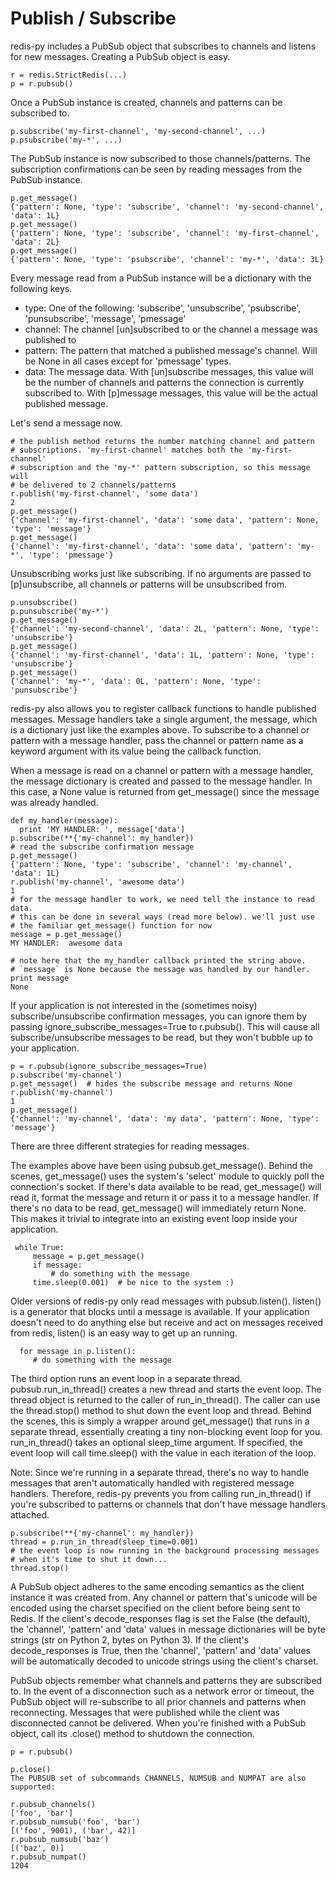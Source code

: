 # Publish / Subscribe
redis-py includes a PubSub object that subscribes to channels and listens for new messages. Creating a PubSub object is easy.

```
r = redis.StrictRedis(...)
p = r.pubsub()
```

Once a PubSub instance is created, channels and patterns can be subscribed to.

```
p.subscribe('my-first-channel', 'my-second-channel', ...)
p.psubscribe('my-*', ...)
```
The PubSub instance is now subscribed to those channels/patterns. The subscription confirmations can be seen by reading messages from the PubSub instance.
```
p.get_message()
{'pattern': None, 'type': 'subscribe', 'channel': 'my-second-channel', 'data': 1L}
p.get_message()
{'pattern': None, 'type': 'subscribe', 'channel': 'my-first-channel', 'data': 2L}
p.get_message()
{'pattern': None, 'type': 'psubscribe', 'channel': 'my-*', 'data': 3L}
```
Every message read from a PubSub instance will be a dictionary with the following keys.
* type: One of the following: 'subscribe', 'unsubscribe', 'psubscribe', 'punsubscribe', 'message', 'pmessage'
* channel: The channel [un]subscribed to or the channel a message was published to
* pattern: The pattern that matched a published message's channel. Will be None in all cases except for 'pmessage' types.
* data: The message data. With [un]subscribe messages, this value will be the number of channels and patterns the connection is currently subscribed to. With [p]message messages, this value will be the actual published message.

Let's send a message now.
```
# the publish method returns the number matching channel and pattern
# subscriptions. 'my-first-channel' matches both the 'my-first-channel'
# subscription and the 'my-*' pattern subscription, so this message will
# be delivered to 2 channels/patterns
r.publish('my-first-channel', 'some data')
2
p.get_message()
{'channel': 'my-first-channel', 'data': 'some data', 'pattern': None, 'type': 'message'}
p.get_message()
{'channel': 'my-first-channel', 'data': 'some data', 'pattern': 'my-*', 'type': 'pmessage'}
```

Unsubscribing works just like subscribing. If no arguments are passed to [p]unsubscribe, all channels or patterns will be unsubscribed from.

```
p.unsubscribe()
p.punsubscribe('my-*')
p.get_message()
{'channel': 'my-second-channel', 'data': 2L, 'pattern': None, 'type': 'unsubscribe'}
p.get_message()
{'channel': 'my-first-channel', 'data': 1L, 'pattern': None, 'type': 'unsubscribe'}
p.get_message()
{'channel': 'my-*', 'data': 0L, 'pattern': None, 'type': 'punsubscribe'}
```

redis-py also allows you to register callback functions to handle published messages. Message handlers take a single argument, the message, which is a dictionary just like the examples above. To subscribe to a channel or pattern with a message handler, pass the channel or pattern name as a keyword argument with its value being the callback function.

When a message is read on a channel or pattern with a message handler, the message dictionary is created and passed to the message handler. In this case, a None value is returned from get_message() since the message was already handled.

```
def my_handler(message):
  print 'MY HANDLER: ', message['data']
p.subscribe(**{'my-channel': my_handler})
# read the subscribe confirmation message
p.get_message()
{'pattern': None, 'type': 'subscribe', 'channel': 'my-channel', 'data': 1L}
r.publish('my-channel', 'awesome data')
1
# for the message handler to work, we need tell the instance to read data.
# this can be done in several ways (read more below). we'll just use
# the familiar get_message() function for now
message = p.get_message()
MY HANDLER:  awesome data

# note here that the my_handler callback printed the string above.
# `message` is None because the message was handled by our handler.
print message
None
```
If your application is not interested in the (sometimes noisy) subscribe/unsubscribe confirmation messages, you can ignore them by passing ignore_subscribe_messages=True to r.pubsub(). This will cause all subscribe/unsubscribe messages to be read, but they won't bubble up to your application.

```
p = r.pubsub(ignore_subscribe_messages=True)
p.subscribe('my-channel')
p.get_message()  # hides the subscribe message and returns None
r.publish('my-channel')
1
p.get_message()
{'channel': 'my-channel', 'data': 'my data', 'pattern': None, 'type': 'message'}
```
There are three different strategies for reading messages.

The examples above have been using pubsub.get_message(). Behind the scenes, get_message() uses the system's 'select' module to quickly poll the connection's socket. If there's data available to be read, get_message() will read it, format the message and return it or pass it to a message handler. If there's no data to be read, get_message() will immediately return None. This makes it trivial to integrate into an existing event loop inside your application.

```
 while True:
     message = p.get_message()
     if message:
         # do something with the message
     time.sleep(0.001)  # be nice to the system :)
```
Older versions of redis-py only read messages with pubsub.listen(). listen() is a generator that blocks until a message is available. If your application doesn't need to do anything else but receive and act on messages received from redis, listen() is an easy way to get up an running.

```
  for message in p.listen():
     # do something with the message
```

The third option runs an event loop in a separate thread. pubsub.run_in_thread() creates a new thread and starts the event loop. The thread object is returned to the caller of run_in_thread(). The caller can use the thread.stop() method to shut down the event loop and thread. Behind the scenes, this is simply a wrapper around get_message() that runs in a separate thread, essentially creating a tiny non-blocking event loop for you. run_in_thread() takes an optional sleep_time argument. If specified, the event loop will call time.sleep() with the value in each iteration of the loop.

Note: Since we're running in a separate thread, there's no way to handle messages that aren't automatically handled with registered message handlers. Therefore, redis-py prevents you from calling run_in_thread() if you're subscribed to patterns or channels that don't have message handlers attached.

```
p.subscribe(**{'my-channel': my_handler})
thread = p.run_in_thread(sleep_time=0.001)
# the event loop is now running in the background processing messages
# when it's time to shut it down...
thread.stop()
```
A PubSub object adheres to the same encoding semantics as the client instance it was created from. Any channel or pattern that's unicode will be encoded using the charset specified on the client before being sent to Redis. If the client's decode_responses flag is set the False (the default), the 'channel', 'pattern' and 'data' values in message dictionaries will be byte strings (str on Python 2, bytes on Python 3). If the client's decode_responses is True, then the 'channel', 'pattern' and 'data' values will be automatically decoded to unicode strings using the client's charset.

PubSub objects remember what channels and patterns they are subscribed to. In the event of a disconnection such as a network error or timeout, the PubSub object will re-subscribe to all prior channels and patterns when reconnecting. Messages that were published while the client was disconnected cannot be delivered. When you're finished with a PubSub object, call its .close() method to shutdown the connection.

```
p = r.pubsub()

p.close()
The PUBSUB set of subcommands CHANNELS, NUMSUB and NUMPAT are also supported:

r.pubsub_channels()
['foo', 'bar']
r.pubsub_numsub('foo', 'bar')
[('foo', 9001), ('bar', 42)]
r.pubsub_numsub('baz')
[('baz', 0)]
r.pubsub_numpat()
1204
```
